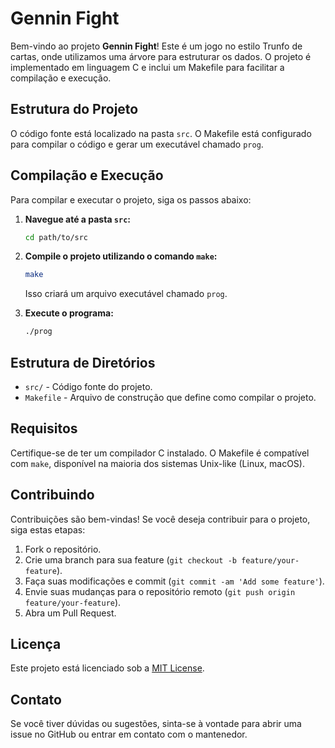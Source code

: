 # Gennin Fight

Bem-vindo ao projeto **Gennin Fight**! Este é um jogo no estilo Trunfo de cartas, onde utilizamos uma árvore para estruturar os dados. O projeto é implementado em linguagem C e inclui um Makefile para facilitar a compilação e execução.

## Estrutura do Projeto

O código fonte está localizado na pasta `src`. O Makefile está configurado para compilar o código e gerar um executável chamado `prog`.

## Compilação e Execução

Para compilar e executar o projeto, siga os passos abaixo:

1. **Navegue até a pasta `src`:**

   ```bash
   cd path/to/src
   ```

2. **Compile o projeto utilizando o comando `make`:**

   ```bash
   make
   ```

   Isso criará um arquivo executável chamado `prog`.

3. **Execute o programa:**

   ```bash
   ./prog
   ```

## Estrutura de Diretórios

- `src/` - Código fonte do projeto.
- `Makefile` - Arquivo de construção que define como compilar o projeto.

## Requisitos

Certifique-se de ter um compilador C instalado. O Makefile é compatível com `make`, disponível na maioria dos sistemas Unix-like (Linux, macOS).

## Contribuindo

Contribuições são bem-vindas! Se você deseja contribuir para o projeto, siga estas etapas:

1. Fork o repositório.
2. Crie uma branch para sua feature (`git checkout -b feature/your-feature`).
3. Faça suas modificações e commit (`git commit -am 'Add some feature'`).
4. Envie suas mudanças para o repositório remoto (`git push origin feature/your-feature`).
5. Abra um Pull Request.

## Licença

Este projeto está licenciado sob a [MIT License](LICENSE).

## Contato

Se você tiver dúvidas ou sugestões, sinta-se à vontade para abrir uma issue no GitHub ou entrar em contato com o mantenedor.